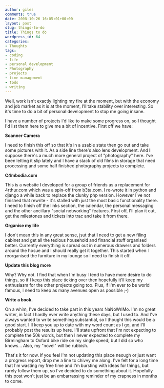 ```yaml
---
author: giles
comments: true
date: 2008-10-26 16:05:01+00:00
layout: post
slug: things-to-do
title: Things to do
wordpress_id: 64
categories:
- Thoughts
tags:
- coding
- life
- personal development
- Photography
- projects
- time management
- todo
- writing
---
```


Well, work isn't exactly lighting my fire at the moment, but with the economy and job market as it is at the moment, I'll take stability over interesting. So it's time to do a bit of personal development to stop me going insane.




I have a number of projects I'd like to make some progress on, so I thought I'd list them here to give me a bit of incentive. First off we have:




**Scanner Camera**  

I need to finish this off so that it's in a usable state then go out and take some pictures with it. As a side line there's also lens development. And I suppose there's a much more general project of "photography" here. I've been letting it slip lately and I have a stack of old films in storage that need processing and some half finished photography projects to complete.




**C4mbodia.com**  

This is a website I developed for a group of friends as a replacement for 4rthur.com which was a spin-off from b3ta.com. I re-wrote it in python and django a while back to replace the clunky php version. However I've not finished that rewrite - it's stalled with just the most basic functionality there. I need to finish off the links section, the calendar, the personal messaging and the other ancillary "social networking" features. First off, I'll plan it out, get the milestones and tickets into trac and take it from there.




**Organise my life**  

I don't mean this in any great sense, jsut that I need to get a new filing cabinet and get all the tedious household and financial stuff organised better. Currently everything is spread out in numerous drawers and folders around the hosue and I should really get it together. This started when I reorganised the furniture in my lounge so I need to finish it off.




**Update this blog more**  

Why? Why not. I find that when I'm busy I tend to have more desire to do things, so if I keep this place ticking over then hopefully it'll keep my enthusiasm for the other projects going too. Plus, if I'm ever to be world famous, I need to keep as many avenues open as possible ;-)




**Write a book.**  

On a whim, I've decided to take part in this years NaNoWriMo. I'm no great writer, in fact I hardly ever write anything these days, but I used to. And I've always wanted to write something substantial, so I thought this would be a good start. I'll keep you up to date with my word count as I go, and I'll probably post the results up here. I'll state upfront that I'm not expecting to complete the 50k words, but then I never expected to complete my Birmingham to Oxford bike ride on my single speed, but I did so who knows... Also, my "novel" will be rubbish.




That's it for now. If you feel I'm not updating this place neough or just want a progress report, drop me a line to chivvy me along. I've felt for a long time that I'm wasting my free time and I'm bursting with ideas for things, but rarely follow them up, so I've decided to do something about it. Hopefully this post won't just be an embarrassing reminder of my crapness in months to come.



